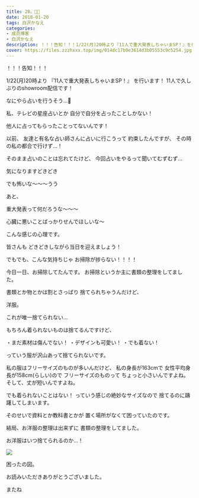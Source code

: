 ```yaml
---
title: 28。🐛🐛
date: 2018-01-20
tags: 白沢かなえ
categories: 
- 成员博客
- 白沢かなえ
description: ！！！告知！！！1/22(月)20時より『11人で重大発表しちゃいまSP！』を行います！11人で久しぶりのshowroom配信です！なにやら占いを行うそう…🔮私、テレビの星座占...
cover: https://files.zzzhxxx.top/img/014dc17b0e3614d3b05553c9c5254.jpg 
---
```







！！！告知！！！


1/22(月)20時より
『11人で重大発表しちゃいまSP！』
を行います！
11人で久しぶりのshowroom配信です！



なにやら占いを行うそう…🔮






私、テレビの星座占いとか
自分で自分を占ったことしかない！


他人に占ってもらったことってないんです！







以前、
友達と有名な占い師さんに占いに行こうって
約束したんですが、
その時の私の都合で行けず…！



そのまま占いのことは忘れてたけど、
今回占いをやるって聞いてむずむず…





気になりますどきどき

でも怖いな〜〜〜うう






あと、

重大発表って何だろうな〜〜〜

心臓に悪いことばっかりせんでほしいな〜











こんな感じの心理です。



皆さんも
どきどきしながら当日を迎えましょう！









でもでも、こんな気持ちじゃ
お掃除が捗らない！！！！





今日一日、お掃除してたんです。
お掃除というか主に書類の整理をしてました。

書類とか物とかは割とさっぱり
捨てられちゃうんだけど、





洋服。





これが唯一捨てられない…





もちろん着られないものは捨てるんですけど、

・まだ素材は傷んでない！
・デザインも可愛い！
・でも着ない！

っていう服が沢山あって捨てられないです。






私の服はフリーサイズのものが多いんだけど、
私の身長が163cmで
女性平均身長が158cm(らしい)ので
フリーサイズのものって
ちょっと小さいんですよね。
そして、丈が短いんですよね。


でも着られないことはない！
っていう感じの絶妙なサイズなので
捨てるのに躊躇してしまいます。




そのせいで資料とか教科書とかが
置く場所がなくて困っていたのです。





結局、お洋服の整理は出来ずに
書類の整理をしてました。



お洋服はいつ捨てられるのか…！



![](https://files.zzzhxxx.top/img/014dc17b0e3614d3b05553c9c5254.jpg)



困ったの図。










お読みいただきありがとうございました。

またね


